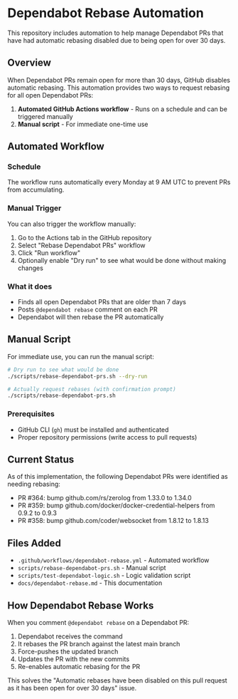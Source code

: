 # Dependabot Rebase Automation

This repository includes automation to help manage Dependabot PRs that have had automatic rebasing disabled due to being open for over 30 days.

## Overview

When Dependabot PRs remain open for more than 30 days, GitHub disables automatic rebasing. This automation provides two ways to request rebasing for all open Dependabot PRs:

1. **Automated GitHub Actions workflow** - Runs on a schedule and can be triggered manually
2. **Manual script** - For immediate one-time use

## Automated Workflow

### Schedule
The workflow runs automatically every Monday at 9 AM UTC to prevent PRs from accumulating.

### Manual Trigger
You can also trigger the workflow manually:

1. Go to the Actions tab in the GitHub repository
2. Select "Rebase Dependabot PRs" workflow
3. Click "Run workflow"
4. Optionally enable "Dry run" to see what would be done without making changes

### What it does
- Finds all open Dependabot PRs that are older than 7 days
- Posts `@dependabot rebase` comment on each PR
- Dependabot will then rebase the PR automatically

## Manual Script

For immediate use, you can run the manual script:

```bash
# Dry run to see what would be done
./scripts/rebase-dependabot-prs.sh --dry-run

# Actually request rebases (with confirmation prompt)
./scripts/rebase-dependabot-prs.sh
```

### Prerequisites
- GitHub CLI (`gh`) must be installed and authenticated
- Proper repository permissions (write access to pull requests)

## Current Status

As of this implementation, the following Dependabot PRs were identified as needing rebasing:
- PR #364: bump github.com/rs/zerolog from 1.33.0 to 1.34.0
- PR #359: bump github.com/docker/docker-credential-helpers from 0.9.2 to 0.9.3  
- PR #358: bump github.com/coder/websocket from 1.8.12 to 1.8.13

## Files Added

- `.github/workflows/dependabot-rebase.yml` - Automated workflow
- `scripts/rebase-dependabot-prs.sh` - Manual script
- `scripts/test-dependabot-logic.sh` - Logic validation script
- `docs/dependabot-rebase.md` - This documentation

## How Dependabot Rebase Works

When you comment `@dependabot rebase` on a Dependabot PR:
1. Dependabot receives the command
2. It rebases the PR branch against the latest main branch
3. Force-pushes the updated branch
4. Updates the PR with the new commits
5. Re-enables automatic rebasing for the PR

This solves the "Automatic rebases have been disabled on this pull request as it has been open for over 30 days" issue.